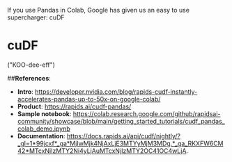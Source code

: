 If you use Pandas in Colab, Google has given us an easy to use supercharger:  cuDF

# **cuDF**
("KOO-dee-eff")

##**References**:
- **Intro**: https://developer.nvidia.com/blog/rapids-cudf-instantly-accelerates-pandas-up-to-50x-on-google-colab/
- **Product**: https://rapids.ai/cudf-pandas/
- **Sample notebook**: https://colab.research.google.com/github/rapidsai-community/showcase/blob/main/getting_started_tutorials/cudf_pandas_colab_demo.ipynb
- **Documentation**: https://docs.rapids.ai/api/cudf/nightly/?_gl=1*99jcxf*_ga*MjIwMjk4NjAxLjE3MTYyMjM3MDg.*_ga_RKXFW6CM42*MTcxNjIzMTY2Ni4yLjAuMTcxNjIzMTY2OC41OC4wLjA.

